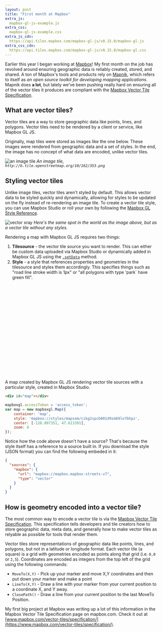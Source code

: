 ```yaml
---
layout: post
title: "First month at Mapbox"
extra_js:
  mapbox-gl-js-example.js
extra_css:
  mapbox-gl-js-example.css
extra_js_cdn:
  https://api.tiles.mapbox.com/mapbox-gl-js/v0.15.0/mapbox-gl.js
extra_css_cdn:
  https://api.tiles.mapbox.com/mapbox-gl-js/v0.15.0/mapbox-gl.css
---
```


Earlier this year I began working at [Mapbox](https://mapbox.com)! My first month on the job has revolved around ensuring geographic data is reliably created, stored, and shared. A ton of Mapbox's tools and products rely on [Mapnik](http://mapnik.org/), which refers to itself as *an open source toolkit for developing mapping applications*. Mapnik does **a lot**, but lately we've been pushing really hard on ensuring all of the vector tiles it produces are compliant with the [Mapbox Vector Tile Specification](https://github.com/mapbox/vector-tile-spec).

## What are vector tiles?

Vector tiles are a way to store geographic data like points, lines, and polygons. Vector tiles need to be rendered by a client or service, like Mapbox GL JS.

Originally, map tiles were stored as images like the one below. These images were rendered from geographic data and a set of styles. In the end, the image has no concept of what data are encoded, unlike vector tiles.

![an image tile](http://b.tile.openstreetmap.org/10/162/353.png)
*An image tile, `http://b.tile.openstreetmap.org/10/162/353.png`*

## Styling vector tiles

Unlike image tiles, vector tiles aren't styled by default. This allows vector data to be styled quickly and dynamically, allowing for styles to be updated on the fly instead of re-rendering an image tile. To create a vector tile style, you can use Mapbox Studio or roll your own by following the [Mapbox GL Style Reference](https://www.mapbox.com/mapbox-gl-style-spec/).

![vector xray](https://b.tiles.mapbox.com/v4/mapbox.mapbox-streets-v6/10/162/353.png?access_token=pk.eyJ1IjoibWFwc2FtIiwiYSI6ImNpaWR1MXlxcDAxMTJ1M2tzYWUyeTdpY24ifQ.QG1jCTgj-WYwJa2y1W0wMw
)
*Here's the same spot in the world as the image above, but as a vector tile without any styles.*

Rendering a map with Mapbox GL JS requires two things:

1. **Tilesource** - the vector tile source you want to render. This can either be custom data uploaded via Mapbox Studio or dynamically added in Mapbox GL JS using the [`.setData`](https://www.mapbox.com/mapbox-gl-js/api/#GeoJSONSource.setData) method.
1. **Style** - a style that references properties and geometries in the tilesource and styles them accordingly. This specifies things such as "road line stroke width is 1px" or "all polygons with type 'park` have green fill".

<div id="map-example" style="width: 100%; height: 300px;"></div>

A map created by Mapbox GL JS rendering vector tile sources with a particular style, created in Mapbox Studio. 

```html
<div id="map"></div>
```

```javascript
mapboxgl.accessToken = 'access_token';
var map = new mapboxgl.Map({
    container: 'map',
    style: 'mapbox://styles/mapsam/cikg2spcb001d9sm69lo7bhpz',
    center: [-120.897351, 47.613391],
    zoom: 6
});
```

Notice how the code above doesn't have a source? That's because the style itself has a reference to a source built in. If you download the style (JSON format) you can find the following embeded in it:

```json
{
  "sources": {
    "mapbox": {
      "url": "mapbox://mapbox.mapbox-streets-v7",
      "type": "vector"
    }
  }
}
```

## How is geometry encoded into a vector tile?

The most common way to encode a vector tile is via the [Mapbox Vector Tile Specification](https://github.com/mapbox/vector-tile-spec). This specification tells developers and tile creators how to store geographic data, meta data, and generally how to make vector tiles as relyable as possible for tools that render them.

Vector tiles store representations of geographic data like points, lines, and polygons, but not in a latitude or longitude format. Each vector tile (a square) is a grid with geometries encoded as points along that grid (i.e. `0,0` or `2,5`). Coordinates are encoded as integers from the top left of the grid using the following commands:

* `MoveTo(X,Y)` - Pick up your marker and move X,Y coordinates and then put down your marker and make a point
* `LineTo(X,Y)` - Draw a line with your marker from your current position to a coordinate X, and Y away.
* `ClosePath()` - Draw a line from your current position to the last MoveTo Position.

My first big project at Mapbox was writing up a lot of this information in the Mapbox Vector Tile Specification page on mapbox.com. Check it out at [www.mapbox.com/vector-tiles/specification/](https://www.mapbox.com/vector-tiles/specification/).